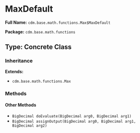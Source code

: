 # MaxDefault

**Full Name:** `cdm.base.math.functions.Max$MaxDefault`

**Package:** `cdm.base.math.functions`

## Type: Concrete Class

### Inheritance

**Extends:**
- `cdm.base.math.functions.Max`

### Methods

#### Other Methods

- `BigDecimal doEvaluate(BigDecimal arg0, BigDecimal arg1)`
- `BigDecimal assignOutput(BigDecimal arg0, BigDecimal arg1, BigDecimal arg2)`

